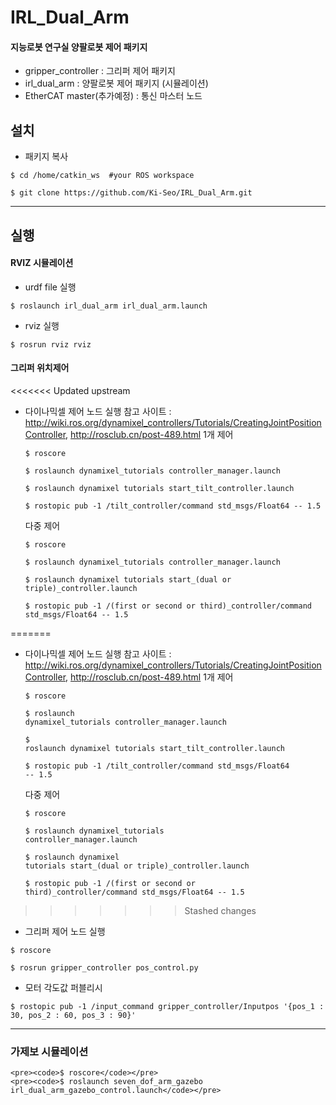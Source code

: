 # IRL_Dual_Arm
#### 지능로봇 연구실 양팔로봇 제어 패키지
- gripper_controller : 그리퍼 제어 패키지
- irl_dual_arm : 양팔로봇 제어 패키지 (시뮬레이션)
- EtherCAT master(추가예정) : 통신 마스터 노드

## 설치
- 패키지 복사
<pre><code>$ cd /home/catkin_ws  #your ROS workspace</code></pre>
<pre><code>$ git clone https://github.com/Ki-Seo/IRL_Dual_Arm.git </code></pre>
---------------



## 실행
#### RVIZ 시뮬레이션 
- urdf file 실행
<pre><code>$ roslaunch irl_dual_arm irl_dual_arm.launch</code></pre>
- rviz 실행
<pre><code>$ rosrun rviz rviz</code></pre>


#### 그리퍼 위치제어
<<<<<<< Updated upstream
- 다이나믹셀 제어 노드 실행 
참고 사이트 : http://wiki.ros.org/dynamixel_controllers/Tutorials/CreatingJointPositionController, http://rosclub.cn/post-489.html 
  1개 제어 
    <pre><code>$ roscore</code></pre> 
    <pre><code>$ roslaunch dynamixel_tutorials controller_manager.launch</code></pre> 
    <pre><code>$ roslaunch dynamixel tutorials start_tilt_controller.launch</code></pre> 
    <pre><code>$ rostopic pub -1 /tilt_controller/command std_msgs/Float64 -- 1.5</code></pre> 
  다중 제어 
    <pre><code>$ roscore</code></pre> 
    <pre><code>$ roslaunch dynamixel_tutorials controller_manager.launch</code></pre> 
    <pre><code>$ roslaunch dynamixel tutorials start_(dual or triple)_controller.launch</code></pre> 
    <pre><code>$ rostopic pub -1 /(first or second or third)_controller/command std_msgs/Float64 -- 1.5</code></pre> 
=======
- 다이나믹셀 제어 노드 실행
참고 사이트 : http://wiki.ros.org/dynamixel_controllers/Tutorials/CreatingJointPositionController, http://rosclub.cn/post-489.html
	1개 제어
		<pre><code>$ roscore</code></pre>
		<pre><code>$ roslaunch dynamixel_tutorials controller_manager.launch</code></pre>
		<pre><code>$ roslaunch dynamixel tutorials start_tilt_controller.launch</code></pre>
		<pre><code>$ rostopic pub -1 /tilt_controller/command std_msgs/Float64 -- 1.5</code></pre>
	다중 제어
		<pre><code>$ roscore</code></pre>
		<pre><code>$ roslaunch dynamixel_tutorials controller_manager.launch</code></pre>
		<pre><code>$ roslaunch dynamixel tutorials start_(dual or triple)_controller.launch</code></pre>
		<pre><code>$ rostopic pub -1 /(first or second or third)_controller/command std_msgs/Float64 -- 1.5</code></pre>
>>>>>>> Stashed changes
- 그리퍼 제어 노드 실행
<pre><code>$ roscore</code></pre>
<pre><code>$ rosrun gripper_controller pos_control.py</code></pre>


- 모터 각도값 퍼블리시
<pre><code>$ rostopic pub -1 /input_command gripper_controller/Inputpos '{pos_1 : 30, pos_2 : 60, pos_3 : 90}'</code></pre>
-------

### 가제보 시뮬레이션
    <pre><code>$ roscore</code></pre> 
    <pre><code>$ roslaunch seven_dof_arm_gazebo irl_dual_arm_gazebo_control.launch</code></pre> 

